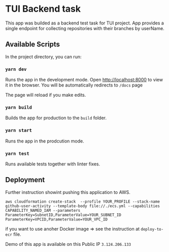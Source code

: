 # TUI Backend task
This app was builded as a backend test task for TUI project.
App provides a single endpoint for collecting repositories with their branches by userName.

## Available Scripts

In the project directory, you can run:

### `yarn dev`

Runs the app in the development mode.
Open [http://localhost:8000](http://localhost:8000) to view it in the browser.
You will be automatically redirects to `/docs` page

The page will reload if you make edits.

### `yarn build`

Builds the app for production to the `build` folder.

### `yarn start`

Runs the app in the prodcution mode.

### `yarn test`

Runs available tests together with linter fixes.

## Deployment
Further instruction showint pushing this application to AWS.

`aws cloudformation create-stack  --profile YOUR_PROFILE --stack-name github-user-activity --template-body file://./ecs.yml --capabilities CAPABILITY_NAMED_IAM --parameters ParameterKey=SubnetID,ParameterValue=YOUR_SUBNET_ID ParameterKey=VPCID,ParameterValue=YOUR_VPC_ID`

if you want to use anoher Docker image => see the instruction at `deploy-to-ecr` file.

Demo of this app is available on this Public IP `3.124.206.133`

